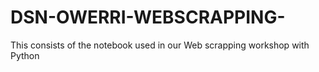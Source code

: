 # DSN-OWERRI-WEBSCRAPPING-
This consists of the notebook used in our Web scrapping  workshop with Python
